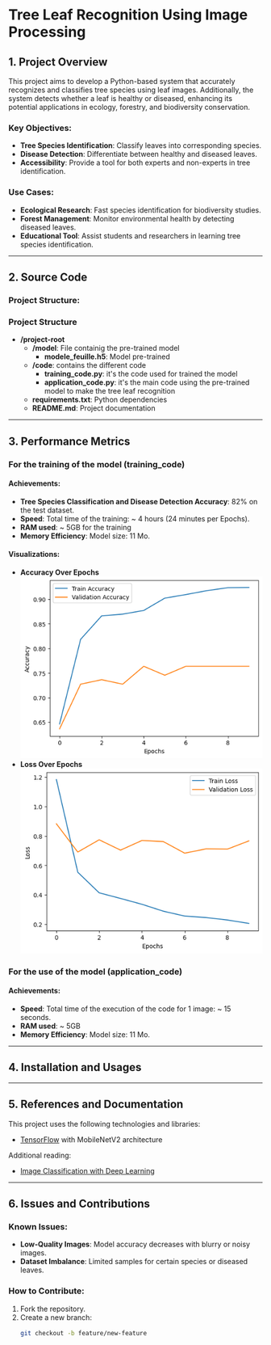 # Tree Leaf Recognition Using Image Processing

## 1. Project Overview

This project aims to develop a Python-based system that accurately recognizes and classifies tree species using leaf images. Additionally, the system detects whether a leaf is healthy or diseased, enhancing its potential applications in ecology, forestry, and biodiversity conservation.

### Key Objectives:
- **Tree Species Identification**: Classify leaves into corresponding species.
- **Disease Detection**: Differentiate between healthy and diseased leaves.
- **Accessibility**: Provide a tool for both experts and non-experts in tree identification.

### Use Cases:
- **Ecological Research**: Fast species identification for biodiversity studies.
- **Forest Management**: Monitor environmental health by detecting diseased leaves.
- **Educational Tool**: Assist students and researchers in learning tree species identification.

---

## 2. Source Code

### Project Structure:

### Project Structure

- **/project-root**  
  - **/model**: File containig the pre-trained model
      - **modele_feuille.h5**: Model  pre-trained
  - **/code**: contains the different code
      - **training_code.py**: it's the code used for trained the model
      - **application_code.py**: it's the main code using the pre-trained model to make the tree leaf recognition
  - **requirements.txt**: Python dependencies  
  - **README.md**: Project documentation  




---

## 3. Performance Metrics

### For the training of the model (training_code)

#### Achievements:
- **Tree Species Classification and Disease Detection Accuracy**: 82% on the test dataset.
- **Speed**: Total time of the training: ~ 4 hours (24 minutes per Epochs).
- **RAM used**: ~ 5GB for the training
- **Memory Efficiency**: Model size: 11 Mo.

#### Visualizations:
- **Accuracy Over Epochs**  
  ![Accuracy Graph](data/accuracy_graph.png)
- **Loss Over Epochs**  
  ![Loss Graph](data/loss_graph.png)  


### For the use of the model (application_code)

#### Achievements:
- **Speed**: Total time of the execution of the code for 1 image: ~ 15 seconds.
- **RAM used**: ~ 5GB 
- **Memory Efficiency**: Model size: 11 Mo.


---

## 4. Installation and Usages



---

## 5. References and Documentation

This project uses the following technologies and libraries:
- [TensorFlow](https://www.tensorflow.org/) with MobileNetV2 architecture

Additional reading:
- [Image Classification with Deep Learning](https://www.tensorflow.org/tutorials/images/classification)

---

## 6. Issues and Contributions

### Known Issues:
- **Low-Quality Images**: Model accuracy decreases with blurry or noisy images.
- **Dataset Imbalance**: Limited samples for certain species or diseased leaves.

### How to Contribute:
1. Fork the repository.
2. Create a new branch:
   ```bash
   git checkout -b feature/new-feature





